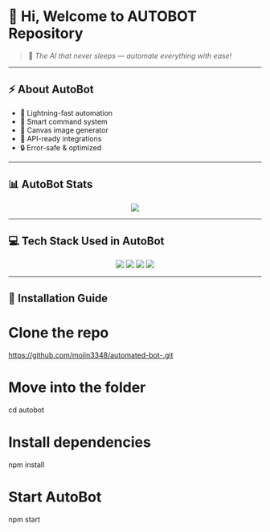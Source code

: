 # 👋 Hi, Welcome to **AUTOBOT** Repository  

> 🤖 *The AI that never sleeps — automate everything with ease!*  

---

## ⚡ About AutoBot
- 🚀 Lightning-fast automation
- 🧠 Smart command system
- 🎨 Canvas image generator
- 📡 API-ready integrations
- 🔒 Error-safe & optimized

---

## 📊 AutoBot Stats
<p align="center">
  <img src="https://github-readme-stats.vercel.app/api/pin/?username=yourusername&repo=autobot&theme=radical&hide_border=true&border_radius=10" />
</p>

---

## 💻 Tech Stack Used in AutoBot
<p align="center">
  <img src="https://img.shields.io/badge/Node.js-18.x-green?style=for-the-badge&logo=node.js" />
  <img src="https://img.shields.io/badge/JavaScript-ES6+-yellow?style=for-the-badge&logo=javascript" />
  <img src="https://img.shields.io/badge/Canvas-API-blue?style=for-the-badge&logo=canvas" />
  <img src="https://img.shields.io/badge/Express.js-black?style=for-the-badge&logo=express" />
</p>

---

## 📂 Installation Guide

# Clone the repo
https://github.com/mojin3348/automated-bot-.git

# Move into the folder
cd autobot

# Install dependencies
npm install

# Start AutoBot
npm start
